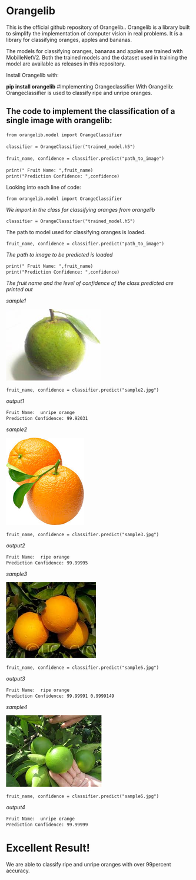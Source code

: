 # Orangelib

This is the official github repository of Orangelib.. Orangelib is a library built to simplify the implementation of computer vision in real problems. It is a library for classifying oranges, apples and bananas. 

The models for classifying oranges, bananas and apples are trained with MobilleNetV2. Both the trained models and the dataset used in training the model are available as releases in this repository.

Install Orangelib with:

**pip install orangelib**
#Implementing Orangeclassifier With Orangelib:
Orangeclassifier is used to classify ripe and unripe oranges.

## The code to implement the classification of a single image with orangelib:
```
from orangelib.model import OrangeClassifier

classifier = OrangeClassifier("trained_model.h5")

fruit_name, confidence = classifier.predict("path_to_image")

print(" Fruit Name: ",fruit_name)
print("Prediction Confidence: ",confidence)
```
Looking into each line of code: 
```
from orangelib.model import OrangeClassifier
```

*We import in the class for classifying oranges from orangelib*

```
classifier = OrangeClassifier("trained_model.h5")
```

The path to model used for classifying oranges is loaded.
```
fruit_name, confidence = classifier.predict("path_to_image")
```

*The path to image to be predicted is loaded*
```
print(" Fruit Name: ",fruit_name)
print("Prediction Confidence: ",confidence)
```

*The fruit name and the level of confidence of the class predicted are printed out*



*sample1*

![alt_test1](photos/sample2.jpg)

```
fruit_name, confidence = classifier.predict("sample2.jpg")
```

*output1*
```
Fruit Name:  unripe orange
Prediction Confidence: 99.92031 
```

*sample2*

![alt_test2](photos/sample3.jpg)

```
fruit_name, confidence = classifier.predict("sample3.jpg")
```

*output2*
```
Fruit Name:  ripe orange
Prediction Confidence: 99.99995 
```



*sample3*

![alt_test3](photos/sample5.jpg)

```
fruit_name, confidence = classifier.predict("sample5.jpg")
```
*output3*
```
Fruit Name:  ripe orange
Prediction Confidence: 99.99991 0.9999149
```

*sample4*

![alt_test4](photos/sample6.jpg)

```
fruit_name, confidence = classifier.predict("sample6.jpg")
```
*output4*
```
Fruit Name:  unripe orange
Prediction Confidence: 99.99999
```



# Excellent Result!
We are able to classify ripe and unripe oranges with over 99percent accuracy.






